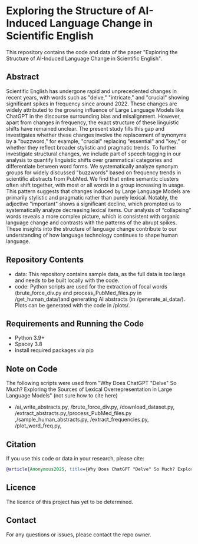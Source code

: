 # Exploring the Structure of AI-Induced Language Change in Scientific English

This repository contains the code and data of the paper "Exploring the Structure of AI-Induced Language Change in Scientific English".

## Abstract

Scientific English has undergone rapid and unprecedented changes in recent years, with words such as "delve," "intricate," and "crucial" showing significant spikes in frequency since around 2022. These changes are widely attributed to the growing influence of Large Language Models like ChatGPT in the discourse surrounding bias and misalignment. However, apart from changes in frequency, the exact structure of these linguistic shifts have remained unclear. The present study fills this gap and investigates whether these changes involve the replacement of synonyms by a "buzzword,” for example, "crucial" replacing "essential" and "key," or whether they reflect broader stylistic and pragmatic trends. To further investigate structural changes, we include part of speech tagging in our analysis to quantify linguistic shifts over grammatical categories and differentiate between word forms. We systematically analyze synonym groups for widely discussed "buzzwords" based on frequency trends in scientific abstracts from PubMed. We find that entire semantic clusters often shift together, with most or all words in a group increasing in usage. This pattern suggests that changes induced by Large Language Models are primarily stylistic and pragmatic rather than purely lexical. Notably, the adjective "important" shows a significant decline, which prompted us to systematically analyze decreasing lexical items. Our analysis of “collapsing” words reveals a more complex picture, which is consistent with organic language change and contrasts with the patterns of the abrupt spikes. These insights into the structure of language change contribute to our understanding of how language technology continues to shape human language.

## Repository Contents

* data: This repository contains sample data, as the full data is too large and needs to be built locally with the code.
* code: Python scripts are used for the extraction of focal words (brute_force_div.py and process_PubMed_files.py in /get_human_data/)and generating AI abstracts (in /generate_ai_data/). Plots can be generated with the code in /plots/. 


## Requirements and Running the Code
* Python 3.9+
* Spacey 3.8
* Install required packages via pip

## Note on Code
The following scripts were used from "Why Does ChatGPT "Delve" So Much? Exploring the Sources of Lexical Overrepresentation in Large Language Models" (not sure how to cite here)
* /ai_write_abstracts.py, /brute_force_div.py, /download_dataset.py, /extract_abstracts.py,/process_PubMed_files.py ,/sample_human_abstracts.py, /extract_frequencies.py, /plot_word_freq.py, 
## Citation

If you use this code or data in your research, please cite:
 ```bibtex
 @article{Anonymous2025, title={Why Does ChatGPT "Delve" So Much? Exploring the Sources of Lexical Overrepresentation in Large Language Models}, author={Anonymous}, journal={tbd}, year={2025}
 ```

## Licence

The licence of this project has yet to be determined.


## Contact

For any questions or issues, please contact the repo owner.
